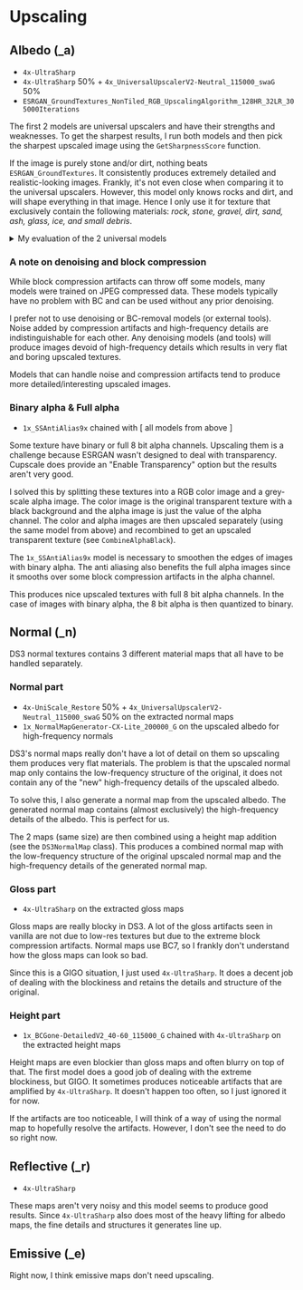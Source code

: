 # Upscaling

## Albedo (_a)

- `4x-UltraSharp`
- `4x-UltraSharp` 50% + `4x_UniversalUpscalerV2-Neutral_115000_swaG` 50%
- `ESRGAN_GroundTextures_NonTiled_RGB_UpscalingAlgorithm_128HR_32LR_305000Iterations`

The first 2 models are universal upscalers and have their strengths and weaknesses. To get the sharpest results, I run both models and then pick the sharpest upscaled image using the `GetSharpnessScore` function.

If the image is purely stone and/or dirt, nothing beats `ESRGAN_GroundTextures`. It consistently produces extremely detailed and realistic-looking images. Frankly, it's not even close when comparing it to the universal upscalers. However, this model only knows rocks and dirt, and will shape everything in that image. Hence I only use it for texture that exclusively contain the following materials: *rock, stone, gravel, dirt, sand, ash, glass, ice, and small debris*.

<details>
<summary>My evaluation of the 2 universal models</summary>

I will hence forth refer to `4x-UltraSharp` as M1 and `4x-UltraSharp` 50% + `4x_UniversalUpscalerV2-Neutral_115000_swaG` 50% as M2.

From what I tested, M2 seems to consistently produce the sharpest and most interesting results but only if the input image is very sharp, if the input is slightly blurry, the output will be too. This is a problem as some textures are just a tiny bit blurry. M2 is a model of extremes. The good results are generally very good but the bad results are also very bad.

Fortunately, M1 doesn't have this problem and will always produce okay results. However, only okay. The average quality of the upscaled images is good but no where near a good M2 upscale.

</details>

### A note on denoising and block compression

While block compression artifacts can throw off some models, many models were trained on JPEG compressed data. These models typically have no problem with BC and can be used without any prior denoising.

I prefer not to use denoising or BC-removal models (or external tools). Noise added by compression artifacts and high-frequency details are indistinguishable for each other. Any denoising models (and tools) will produce images devoid of high-frequency details which results in very flat and boring upscaled textures.

Models that can handle noise and compression artifacts tend to produce more detailed/interesting upscaled images.

### Binary alpha & Full alpha

- `1x_SSAntiAlias9x` chained with [ all models from above ]

Some texture have binary or full 8 bit alpha channels. Upscaling them is a challenge because ESRGAN wasn't designed to deal with transparency. Cupscale does provide an "Enable Transparency" option but the results aren't very good.

I solved this by splitting these textures into a RGB color image and a grey-scale alpha image. The color image is the original transparent texture with a black background and the alpha image is just the value of the alpha channel. The color and alpha images are then upscaled separately (using the same model from above) and recombined to get an upscaled transparent texture (see `CombineAlphaBlack`).

The `1x_SSAntiAlias9x` model is necessary to smoothen the edges of images with binary alpha. The anti aliasing also benefits the full alpha images since it smooths over some block compression artifacts in the alpha channel.

This produces nice upscaled textures with full 8 bit alpha channels. In the case of images with binary alpha, the 8 bit alpha is then quantized to binary.

## Normal (_n)

DS3 normal textures contains 3 different material maps that all have to be handled separately.

### Normal part

- `4x-UniScale_Restore` 50% + `4x_UniversalUpscalerV2-Neutral_115000_swaG` 50% on the extracted normal maps
- `1x_NormalMapGenerator-CX-Lite_200000_G` on the upscaled albedo for high-frequency normals

DS3's normal maps really don't have a lot of detail on them so upscaling them produces very flat materials. The problem is that the upscaled normal map only contains the low-frequency structure of the original, it does not contain any of the "new" high-frequency details of the upscaled albedo.

To solve this, I also generate a normal map from the upscaled albedo. The generated normal map contains (almost exclusively) the high-frequency details of the albedo. This is perfect for us.

The 2 maps (same size) are then combined using a height map addition (see the `DS3NormalMap` class). This produces a combined normal map with the low-frequency structure of the original upscaled normal map and the high-frequency details of the generated normal map.

### Gloss part

- `4x-UltraSharp` on the extracted gloss maps

Gloss maps are really blocky in DS3. A lot of the gloss artifacts seen in vanilla are not due to low-res textures but due to the extreme block compression artifacts. Normal maps use BC7, so I frankly don't understand how the gloss maps can look so bad.

Since this is a GIGO situation, I just used `4x-UltraSharp`. It does a decent job of dealing with the blockiness and retains the details and structure of the original.

### Height part

- `1x_BCGone-DetailedV2_40-60_115000_G` chained with `4x-UltraSharp` on the extracted height maps

Height maps are even blockier than gloss maps and often blurry on top of that. The first model does a good job of dealing with the extreme blockiness, but GIGO. It sometimes produces noticeable artifacts that are amplified by `4x-UltraSharp`. It doesn't happen too often, so I just ignored it for now.

If the artifacts are too noticeable, I will think of a way of using the normal map to hopefully resolve the artifacts. However, I don't see the need to do so right now.

## Reflective (_r)

- `4x-UltraSharp`

These maps aren't very noisy and this model seems to produce good results. Since `4x-UltraSharp` also does most of the heavy lifting for albedo maps, the fine details and structures it generates line up.

## Emissive (_e)

Right now, I think emissive maps don't need upscaling.
